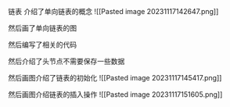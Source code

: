 链表
介绍了单向链表的概念
![[Pasted image 20231117142647.png]]

然后画了单向链表的图

然后编写了相关的代码

然后介绍了头节点不需要保存一些数据

然后画图介绍了链表的初始化
![[Pasted image 20231117145417.png]]

然后画图介绍链表的插入操作
![[Pasted image 20231117151605.png]]
